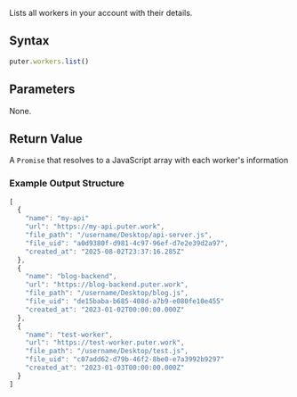 Lists all workers in your account with their details.

## Syntax

```js
puter.workers.list()
```

## Parameters

None.

## Return Value

A `Promise` that resolves to a JavaScript array with each worker's information
### Example Output Structure

```js
[
  {
    "name": "my-api"
    "url": "https://my-api.puter.work",
    "file_path": "/username/Desktop/api-server.js",
    "file_uid": "a0d9380f-d981-4c97-96ef-d7e2e39d2a97",
    "created_at": "2025-08-02T23:37:16.285Z"
  },
  {
    "name": "blog-backend",
    "url": "https://blog-backend.puter.work", 
    "file_path": "/username/Desktop/blog.js",
    "file_uid": "de15baba-b685-408d-a7b9-e080fe10e455"
    "created_at": "2023-01-02T00:00:00.000Z"
  },
  {
    "name": "test-worker",
    "url": "https://test-worker.puter.work",
    "file_path": "/username/Desktop/test.js",
    "file_uid": "c07add62-d79b-46f2-8be0-e7a3992b9297"
    "created_at": "2023-01-03T00:00:00.000Z"
  }
]
```